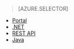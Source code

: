 > [AZURE.SELECTOR]
- [Portal](/documentation/articles/media-services-portal-get-started/)
- [.NET](/documentation/articles/media-services-dotnet-get-started/)
- [REST API](/documentation/articles/media-services-rest-get-started/)
- [Java](/documentation/articles/media-services-java-how-to-use/)

